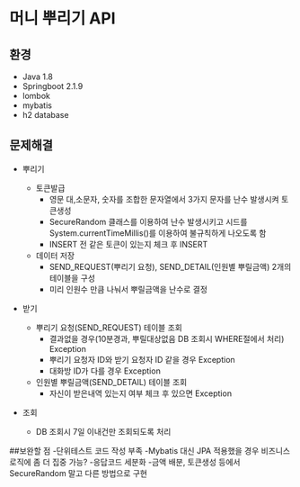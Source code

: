 # 머니 뿌리기 API

## 환경
- Java 1.8
- Springboot 2.1.9
- lombok
- mybatis
- h2 database

## 문제해결
- 뿌리기
    - 토큰발급
        - 영문 대,소문자, 숫자를 조합한 문자열에서 3가지 문자를 난수 발생시켜 토큰생성
        - SecureRandom 클래스를 이용하여 난수 발생시키고 시드를 System.currentTimeMillis()를 이용하여 불규칙하게 나오도록 함
        - INSERT 전 같은 토큰이 있는지 체크 후 INSERT
    - 데이터 저장
        - SEND_REQUEST(뿌리기 요청), SEND_DETAIL(인원별 뿌릴금액) 2개의 테이블을 구성
        - 미리 인원수 만큼 나눠서 뿌릴금액을 난수로 결정

- 받기
    - 뿌리기 요청(SEND_REQUEST) 테이블 조회
        - 결과없을 경우(10분경과, 뿌릴대상없음 DB 조회시 WHERE절에서 처리) Exception
        - 뿌리기 요청자 ID와 받기 요청자 ID 같을 경우 Exception
        - 대화방 ID가 다를 경우 Exception
    - 인원별 뿌릴금액(SEND_DETAIL) 테이블 조회
        - 자신이 받은내역 있는지 여부 체크 후 있으면 Exception

- 조회
    - DB 조회시 7일 이내건만 조회되도록 처리

##보완할 점
-단위테스트 코드 작성 부족
-Mybatis 대신 JPA 적용했을 경우 비즈니스 로직에 좀 더 집중 가능?
-응답코드 세분화
-금액 배분, 토큰생성 등에서 SecureRandom 말고 다른 방법으로 구현
